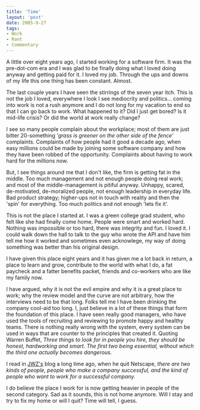 ```yaml
---
title: 'Time'
layout: 'post'
date: 2005-9-27
tags: 
- Work
- Rant
- Commentary
---
```




A little over eight years ago, I started working for a software firm. It was the pre-dot-com era and I was glad to be finally doing what I loved doing anyway and getting paid for it. I loved my job. Through the ups and downs of my life this one thing has been constant. Almost. 
<!--more-->

The last couple years I have seen the stirrings of the seven year itch. This is not the job I loved, everywhere I look I see mediocrity and politics... coming into work is not a rush anymore and I do not long for my vacation to end so that I can go back to work.
What happened to it? Did I just get bored? Is it mid-life crisis? Or did the world at work really change? 
<p>
I see so many people complain about the workplace; most of them are just bitter 20-something <em>'grass is greener on the other side of the fence'</em> complaints. Complaints of how people had it good a decade ago, when easy millions could be made by joining some software company and how they have been robbed of the opportunity. Complaints about having to work hard for the millions now.
<p>
But, I see things around me that I don't like, the firm is getting fat in the middle. Too much management and not enough people doing real work; and most of the middle-management is pitiful anyway. Unhappy, scared, de-motivated, de-moralized people, not enough leadership in everyday life. Bad product strategy; higher-ups not in touch with reality and then the 'spin' for everything. Too much politics and not enough 'lets fix it'.
<p>

This is not the place I started at. I was a green college grad student, who felt like she had finally come home. People were smart and worked hard. Nothing was impossible or too hard, there was integrity and fun. I loved it. I could walk down the hall to talk to the guy who wrote the API and have him tell me how it worked and sometimes even acknowlege, my way of doing something was better than his original design.
<p>
I have given this place eight years and it has given me a lot back in return, a place to learn and grow, contribute to the world with what I do, a fat paycheck and a fatter benefits packet, friends and co-workers who are like my family now.
<p>
I have argued, why it is not the evil empire and why it is a great place to work; why the review model and the curve are not arbitrary, how the interviews need to be that long. Folks tell me I have been drinking the company cool-aid too long. I, just believe in a lot of these things that form the foundation of this place. I have seen really good managers, who have used the tools of recruiting and reviewing to promote happy and healthy teams. There is nothing really wrong with the system, every system can be used in ways that are counter to the principles that created it. Quoting Warren Buffet, <em>Three things to look for in people you hire, they should be honest, hardworking and smart. The first two being essential, without which the third one actually becomes dangerous.</em> 
<p>

I read in <a href="http://www.jwz.org">JWZ's</a> blog a long time ago, when he quit Netscape, <em>there are two kinds of people, people who make a company successful, and the kind of people who want to work for a successful company.</em> 
<p>I do believe the place I work for is now getting heavier in people of the second category. Sad as it sounds, this is not home anymore. Will I stay and try to fix my home or will I quit? Time will tell, I guess.

